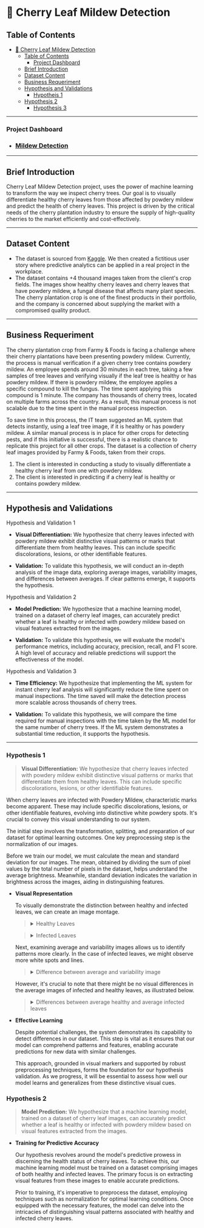 <!-- markdownlint-disable MD033 -->
<!-- markdownlint-disable MD051 -->
# 🌱 Cherry Leaf Mildew Detection

## Table of Contents

- [🌱 Cherry Leaf Mildew Detection](#-cherry-leaf-mildew-detection)
  - [Table of Contents](#table-of-contents)
    - [Project Dashboard](#project-dashboard)
  - [Brief Introduction](#brief-introduction)
  - [Dataset Content](#dataset-content)
  - [Business Requeriment](#business-requeriment)
  - [Hypothesis and Validations](#hypothesis-and-validations)
    - [Hypotheis 1](#hypothesis-1)
  - [Hypothesis 2](#hypothesis-2)
    - [Hypothesis 3](#hypothesis-3)

---

### Project Dashboard

- ### [Mildew Detection](https://mildew-detector-77f8e7e2c6fd.herokuapp.com/)

---

## Brief Introduction

Cherry Leaf Mildew Detection project, uses the power of machine learning to
transform the way we inspect cherry trees. Our goal is to visually
differentiate healthy cherry leaves from those affected by powdery mildew
and predict the health of cherry leaves. This project is driven by the
critical needs of the cherry plantation industry to ensure the supply of
high-quality cherries to the market efficiently and cost-effectively.

---

## Dataset Content

- The dataset is sourced from
[Kaggle](https://www.kaggle.com/codeinstitute/cherry-leaves). We then
created a fictitious user story where predictive analytics can be applied
in a real project in the workplace.
- The dataset contains +4 thousand images taken from the client's crop fields.
The images show healthy cherry leaves and cherry leaves that have powdery
mildew, a fungal disease that affects many plant species. The cherry
plantation crop is one of the finest products in their portfolio, and
the company is concerned about supplying the market with a compromised
quality product.

---

## Business Requeriment

The cherry plantation crop from Farmy & Foods is facing a challenge where
their cherry plantations have been presenting powdery mildew. Currently,
the process is manual verification if a given cherry tree contains powdery
mildew. An employee spends around 30 minutes in each tree, taking a few
samples of tree leaves and verifying visually if the leaf tree is healthy
or has powdery mildew. If there is powdery mildew, the employee applies a
specific compound to kill the fungus. The time spent applying this compound
is 1 minute.  The company has thousands of cherry trees, located on multiple
farms across the country. As a result, this manual process is not scalable
due to the time spent in the manual process inspection.

To save time in this process, the IT team suggested an ML system that detects
instantly, using a leaf tree image, if it is healthy or has powdery mildew.
A similar manual process is in place for other crops for detecting pests,
and if this initiative is successful, there is a realistic chance to
replicate this project for all other crops. The dataset is a collection of
cherry leaf images provided by Farmy & Foods, taken from their crops.

1. The client is interested in conducting a study to visually differentiate a
healthy cherry leaf from one with powdery mildew.
2. The client is interested in predicting if a cherry leaf is healthy or
contains powdery mildew.

---

## Hypothesis and Validations

Hypothesis and Validation 1

- **Visual Differentiation:** We hypothesize that cherry leaves infected with
   powdery mildew exhibit distinctive visual patterns or marks that
   differentiate them from healthy leaves. This can include specific
    discolorations, lesions, or other identifiable features.

- **Validation:** To validate this hypothesis, we will conduct an
    in-depth analysis of the image data, exploring average images,
    variability images, and differences between averages. If clear patterns
    emerge, it supports the hypothesis.

Hypothesis and Validation 2

- **Model Prediction:** We hypothesize that a machine learning model,
  trained on a dataset of cherry leaf images, can accurately predict whether
  a leaf is healthy or infected with powdery mildew based on visual
  features extracted from the images.

- **Validation:** To validate this hypothesis, we will evaluate the model's
  performance metrics, including accuracy, precision, recall, and F1 score.
  A high level of accuracy and reliable predictions will support
  the effectiveness of the model.

Hypothesis and Validation 3

- **Time Efficiency:** We hypothesize that implementing the ML system for
  instant cherry leaf analysis will significantly reduce the time spent on
  manual inspections. The time saved will make the detection process more
  scalable across thousands of cherry trees.

- **Validation:** To validate this hypothesis, we will compare the time
  required for manual inspections with the time taken by the ML model for
  the same number of cherry trees. If the ML system demonstrates a substantial
  time reduction, it supports the hypothesis.

---

### **Hypothesis 1**
>
> **Visual Differentiation:** We hypothesize that cherry leaves infected with
powdery mildew exhibit distinctive visual patterns or marks that differentiate
them from healthy leaves. This can include specific discolorations, lesions,
or other identifiable features.

When cherry leaves are infected with Powdery Mildew, characteristic marks
become apparent. These may include specific discolorations, lesions, or other
identifiable features, evolving into distinctive white powdery spots. It's
crucial to convey this visual understanding to our system.

The initial step involves the transformation, splitting, and preparation of
our dataset for optimal learning outcomes. One key preprocessing step is
the normalization of our images.

Before we train our model, we must calculate the mean and standard deviation
for our images. The mean, obtained by dividing the sum of pixel values by the
total number of pixels in the dataset, helps understand the average brightness.
Meanwhile, standard deviation indicates the variation in brightness across
the images, aiding in distinguishing features.

- **Visual Representation**
  
  To visually demonstrate the distinction between healthy and infected leaves,
  we can create an image montage.

   ><details><summary>Healthy Leaves</summary><img src="/readme_images/healthy_leaves.png">
    </details>

   > <details><summary>Infected Leaves</summary><img src="/readme_images/infected_leaves.png">
   </details>

    Next, examining average and variability images allows us to identify
    patterns more clearly. In the case of infected leaves, we might observe
    more white spots and lines.
  
    > <details><summary>Difference between average and variability image</summary><img src="/readme_images/avarege_image.png"></details>

   However, it's crucial to note that there might be no visual differences
   in the average images of infected and healthy leaves, as illustrated below.

   > <details><summary>Differences between average healthy and average infected leaves</summary><img src="/readme_images/avarege_healthy_infected.png"></details>

- **Effective Learning**

    Despite potential challenges, the system demonstrates its capability to
    detect differences in our dataset. This step is vital as it ensures that
    our model can comprehend patterns and features, enabling accurate
    predictions for new data with similar challenges.

    This approach, grounded in visual markers and supported by robust
    preprocessing techniques, forms the foundation for our hypothesis
    validation. As we progress, it will be essential to assess how well
    our model learns and generalizes from these distinctive visual cues.

### **Hypothesis 2**

>**Model Prediction:** We hypothesize that a machine learning model,
  trained on a dataset of cherry leaf images, can accurately predict whether
  a leaf is healthy or infected with powdery mildew based on visual
  features extracted from the images.

- **Training for Predictive Accuracy**
  
  Our hypothesis revolves around the model's predictive prowess in discerning the health status of cherry leaves. To achieve this, our machine learning model must be trained on a dataset comprising images of both healthy and infected leaves. The primary focus is on extracting visual features from these images to enable accurate predictions.

    Prior to training, it's imperative to preprocess the dataset, employing techniques such as normalization for optimal learning conditions. Once equipped with the necessary features, the model can delve into the intricacies of distinguishing visual patterns associated with healthy and infected cherry leaves.
